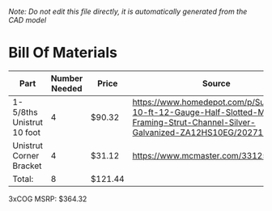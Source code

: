 ###### Note: Do not edit this file directly, it is automatically generated from the CAD model 
# Bill Of Materials 
 |Part|Number Needed|Price|Source| 
 |----|----------|-----|-----|
|1-5/8ths Unistrut 10 foot|4|$90.32|https://www.homedepot.com/p/Superstrut-10-ft-12-Gauge-Half-Slotted-Metal-Framing-Strut-Channel-Silver-Galvanized-ZA12HS10EG/202714274|
|Unistrut Corner Bracket|4|$31.12|https://www.mcmaster.com/33125T21/|
|Total: |8|$121.44| |

 3xCOG MSRP: $364.32